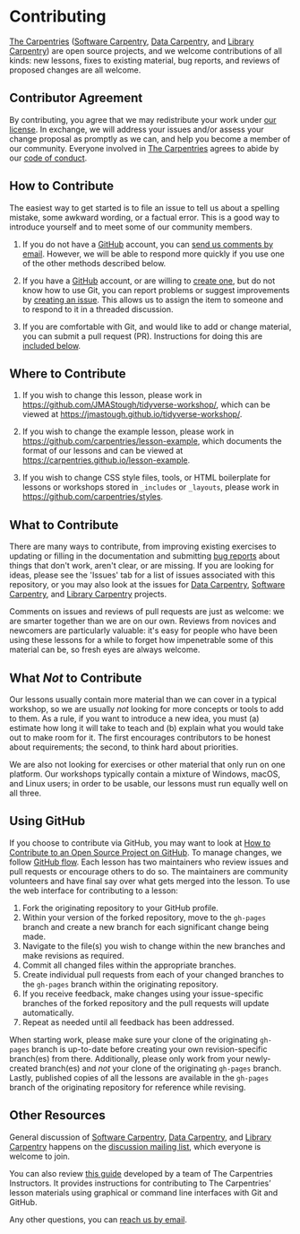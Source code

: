 # Contributing

[The Carpentries][c-site] ([Software Carpentry][swc-site], [Data Carpentry][dc-site], and [Library Carpentry][lc-site]) are open source projects,
and we welcome contributions of all kinds:
new lessons,
fixes to existing material,
bug reports,
and reviews of proposed changes are all welcome.

## Contributor Agreement

By contributing,
you agree that we may redistribute your work under [our license](LICENSE.md).
In exchange,
we will address your issues and/or assess your change proposal as promptly as we can,
and help you become a member of our community.
Everyone involved in [The Carpentries][c-site]
agrees to abide by our [code of conduct](CODE_OF_CONDUCT.md).

## How to Contribute

The easiest way to get started is to file an issue
to tell us about a spelling mistake,
some awkward wording,
or a factual error.
This is a good way to introduce yourself
and to meet some of our community members.

1.  If you do not have a [GitHub][github] account,
    you can [send us comments by email][email].
    However,
    we will be able to respond more quickly if you use one of the other methods described below.

2.  If you have a [GitHub][github] account,
    or are willing to [create one][github-join],
    but do not know how to use Git,
    you can report problems or suggest improvements by [creating an issue][issues].
    This allows us to assign the item to someone
    and to respond to it in a threaded discussion.

3.  If you are comfortable with Git,
    and would like to add or change material,
    you can submit a pull request (PR).
    Instructions for doing this are [included below](#using-github).

## Where to Contribute

1.  If you wish to change this lesson,
    please work in <https://github.com/JMAStough/tidyverse-workshop/>,
    which can be viewed at <https://jmastough.github.io/tidyverse-workshop/>.

2.  If you wish to change the example lesson,
    please work in <https://github.com/carpentries/lesson-example>,
    which documents the format of our lessons
    and can be viewed at <https://carpentries.github.io/lesson-example>.

3.  If you wish to change CSS style files, tools,
    or HTML boilerplate for lessons or workshops stored in `_includes` or `_layouts`,
    please work in <https://github.com/carpentries/styles>.

## What to Contribute

There are many ways to contribute, from improving existing exercises to updating or filling in the 
documentation and submitting [bug reports][issues] about things that don't work, aren't clear, or 
are missing. If you are looking for ideas, please see the 'Issues' tab for a list of issues 
associated with this repository, or you may also look at the issues for [Data Carpentry][dc-issues],
[Software Carpentry][swc-issues], and [Library Carpentry][lc-issues] projects.

Comments on issues and reviews of pull requests are just as welcome: we are smarter together than we
are on our own. Reviews from novices and newcomers are particularly valuable: it's easy for people 
who have been using these lessons for a while to forget how impenetrable some of this material can 
be, so fresh eyes are always welcome.

## What *Not* to Contribute

Our lessons usually contain more material than we can cover in a typical workshop, so we are usually
*not* looking for more concepts or tools to add to them. As a rule, if you want to introduce a new 
idea, you must (a) estimate how long it will take to teach and (b) explain what you would take out 
to make room for it. The first encourages contributors to be honest about requirements; the second, 
to think hard about priorities.

We are also not looking for exercises or other material that only run on one platform. Our workshops
typically contain a mixture of Windows, macOS, and Linux users; in order to be usable, our lessons 
must run equally well on all three.

## Using GitHub

If you choose to contribute via GitHub, you may want to look at [How to Contribute to an Open Source
Project on GitHub][how-contribute]. To manage changes, we follow [GitHub flow][github-flow]. Each 
lesson has two maintainers who review issues and pull requests or encourage others to do so. The 
maintainers are community volunteers and have final say over what gets merged into the lesson. To 
use the web interface for contributing to a lesson:

1.  Fork the originating repository to your GitHub profile.
2.  Within your version of the forked repository, move to the `gh-pages` branch and
create a new branch for each significant change being made.
3.  Navigate to the file(s) you wish to change within the new branches and make revisions as 
required.
4.  Commit all changed files within the appropriate branches.
5.  Create individual pull requests from each of your changed branches
to the `gh-pages` branch within the originating repository.
6.  If you receive feedback, make changes using your issue-specific branches of the forked
repository and the pull requests will update automatically.
7.  Repeat as needed until all feedback has been addressed.

When starting work, please make sure your clone of the originating `gh-pages` branch is up-to-date 
before creating your own revision-specific branch(es) from there. Additionally, please only work 
from your newly-created branch(es) and *not* your clone of the originating `gh-pages` branch. 
Lastly, published copies of all the lessons are available in the `gh-pages` branch of the 
originating repository for reference while revising.

## Other Resources

General discussion of [Software Carpentry][swc-site], [Data Carpentry][dc-site], and 
[Library Carpentry][lc-site] happens on the [discussion mailing list][discuss-list], which everyone
is welcome to join.

You can also review 
[this guide](https://docs.carpentries.org/topic_folders/maintainers/contributing.html) 
developed by a team of The Carpentries Instructors.  It provides instructions for contributing to 
The Carpentries’ lesson materials using graphical or command line interfaces with Git and GitHub.

Any other questions, you can [reach us by email][email].



[email]: mailto:team@carpentries.org
[dc-issues]: https://github.com/issues?q=user%3Adatacarpentry
[dc-lessons]: http://datacarpentry.org/lessons/
[dc-site]: http://datacarpentry.org/
[discuss-list]: https://carpentries.topicbox.com/groups/discuss
[github]: https://github.com
[github-flow]: https://guides.github.com/introduction/flow/
[github-join]: https://github.com/join
[how-contribute]: https://egghead.io/series/how-to-contribute-to-an-open-source-project-on-github
[issues]: https://guides.github.com/features/issues/
[swc-issues]: https://github.com/issues?q=user%3Aswcarpentry
[swc-lessons]: https://software-carpentry.org/lessons/
[swc-site]: https://software-carpentry.org/
[c-site]: https://carpentries.org/
[lc-site]: https://librarycarpentry.org/
[lc-issues]: https://github.com/issues?q=user%3Alibrarycarpentry
